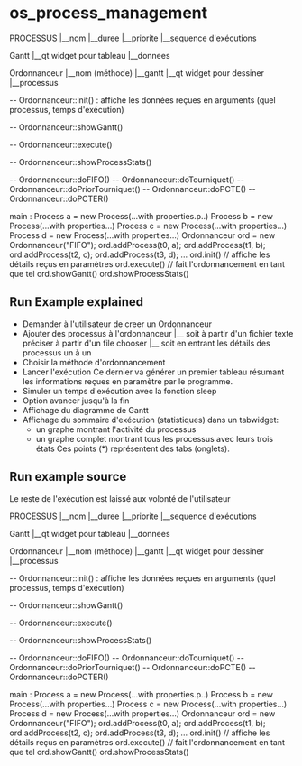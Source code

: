 # os_process_management



PROCESSUS
|__nom
|__duree
|__priorite
|__sequence d'exécutions


Gantt
|__qt widget pour tableau
|__donnees


Ordonnanceur
|__nom (méthode)
|__gantt
|__qt widget pour dessiner
|__processus

-- Ordonnanceur::init() : affiche les données reçues en arguments
(quel processus, temps d'exécution)

-- Ordonnanceur::showGantt()

-- Ordonnanceur::execute()

-- Ordonnanceur::showProcessStats()

-- Ordonnanceur::doFIFO()
-- Ordonnanceur::doTourniquet()
-- Ordonnanceur::doPriorTourniquet()
-- Ordonnanceur::doPCTE()
-- Ordonnanceur::doPCTER()


main : 
	Process a = new Process(...with properties.p..)
	Process b = new Process(...with properties...)
	Process c = new Process(...with properties...)
	Process d = new Process(...with properties...)
	Ordonnanceur ord = new Ordonnanceur("FIFO");
	ord.addProcess(t0, a);
	ord.addProcess(t1, b);
	ord.addProcess(t2, c);
	ord.addProcess(t3, d);
	...
	ord.init()	// affiche les détails reçus en paramètres
	ord.execute() // fait l'ordonnancement en tant que tel
	ord.showGantt()
	ord.showProcessStats()


## Run Example explained
- Demander à l'utilisateur de creer un Ordonnanceur
- Ajouter des processus à l'ordonnanceur
|__ soit à partir d'un fichier texte préciser à partir d'un file chooser
|__ soit en entrant les détails des processus un à un
- Choisir la méthode d'ordonnancement
- Lancer l'exécution
Ce dernier va générer un premier tableau résumant les informations reçues
en paramètre par le programme.
- Simuler un temps d'exécution avec la fonction sleep
- Option avancer jusqu'à la fin
- Affichage du diagramme de Gantt
- Affichage du sommaire d'exécution (statistiques) dans un tabwidget: 
	* un graphe montrant l'activité du processus
	* un graphe complet montrant tous les processus avec leurs trois états
Ces points (*) représentent des tabs (onglets).


## Run example source
Le reste de l'exécution est laissé aux volonté de l'utilisateur

PROCESSUS
|__nom
|__duree
|__priorite
|__sequence d'exécutions


Gantt
|__qt widget pour tableau
|__donnees


Ordonnanceur
|__nom (méthode)
|__gantt
|__qt widget pour dessiner
|__processus

-- Ordonnanceur::init() : affiche les données reçues en arguments
(quel processus, temps d'exécution)

-- Ordonnanceur::showGantt()

-- Ordonnanceur::execute()

-- Ordonnanceur::showProcessStats()

-- Ordonnanceur::doFIFO()
-- Ordonnanceur::doTourniquet()
-- Ordonnanceur::doPriorTourniquet()
-- Ordonnanceur::doPCTE()
-- Ordonnanceur::doPCTER()


main : 
	Process a = new Process(...with properties.p..)
	Process b = new Process(...with properties...)
	Process c = new Process(...with properties...)
	Process d = new Process(...with properties...)
	Ordonnanceur ord = new Ordonnanceur("FIFO");
	ord.addProcess(t0, a);
	ord.addProcess(t1, b);
	ord.addProcess(t2, c);
	ord.addProcess(t3, d);
	...
	ord.init()	// affiche les détails reçus en paramètres
	ord.execute() // fait l'ordonnancement en tant que tel
	ord.showGantt()
	ord.showProcessStats()



